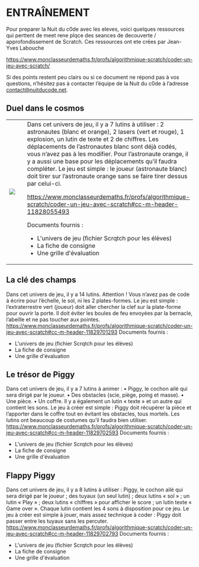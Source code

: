 # ENTRAÎNEMENT

Pour preparer la Nuit du c0de avec les eleves, voici quelques ressources qui perttent de meet rene plqce des seances de decouverte / approfondissement de Scratch. Ces ressources ont ete crées par Jean-Yves Labouche 


https://www.monclasseurdemaths.fr/profs/algorithmique-scratch/coder-un-jeu-avec-scratch/

Si des points restent peu clairs ou si ce document ne répond pas à vos questions, n’hésitez pas à contacter l’équipe de la Nuit du c0de à l’adresse contact@nuitducode.net.



## Duel dans le cosmos
<table><tr><td width="30%">


![](https://image.jimcdn.com/app/cms/image/transf/none/path/s48d2c67906fe2297/image/ic20353e30a32866f/version/1632487882/image.jpg)

</td><td width="70%">
Dans cet univers de jeu, il y a 7 lutins à utiliser : 2 astronautes (blanc et orange), 2 lasers (vert et rouge), 1
explosion, un lutin de texte et 2 de chiffres. Les déplacements de l’astronautes blanc sont déjà codés, vous
n’avez pas à les modifier. Pour l’astronaute orange, il y a aussi une base pour les déplacements qu’il faudra
compléter.
Le jeu est simple : le joueur (astronaute blanc) doit tirer sur l’astronaute orange sans se faire tirer dessus
par celui-ci.
  
https://www.monclasseurdemaths.fr/profs/algorithmique-scratch/coder-un-jeu-avec-scratch#cc-m-header-11828055493

  Documents fournis :
* L'univers de jeu (fichier Scrqtch pour les élèves)
* La fiche de consigne
* Une grille d'évaluation
</td></tr></table>




## La clé des champs
Dans cet univers de jeu, il y a 14 lutins.
Attention ! Vous n’avez pas de code à écrire pour l’échelle, le sol, ni les 2 plates-formes.
Le jeu est simple : l’extraterrestre vert (joueur) doit aller chercher la clef sur la plate-forme pour ouvrir la
porte. Il doit éviter les boules de feu envoyées par la bernacle, l’abeille et ne pas toucher aux pointes.
https://www.monclasseurdemaths.fr/profs/algorithmique-scratch/coder-un-jeu-avec-scratch#cc-m-header-11829701293
Documents fournis :
* L'univers de jeu (fichier Scrqtch pour les élèves)
* La fiche de consigne
* Une grille d'évaluation


## Le trésor de Piggy
Dans cet univers de jeu, il y a 7 lutins à animer :
• Piggy, le cochon ailé qui sera dirigé par le joueur.
• Des obstacles (scie, piège, poing et masse).
• Une pièce.
• Un coffre.
Il y a également un lutin « texte » et un autre qui contient les sons.
Le jeu à créer est simple : Piggy doit récupérer la pièce et l’apporter dans le coffre tout en évitant les
obstacles, tous mortels. Les lutins ont beaucoup de costumes qu’il faudra bien utiliser.
https://www.monclasseurdemaths.fr/profs/algorithmique-scratch/coder-un-jeu-avec-scratch#cc-m-header-11829702593
Documents fournis :
* L'univers de jeu (fichier Scrqtch pour les élèves)
* La fiche de consigne
* Une grille d'évaluation


## Flappy Piggy
Dans cet univers de jeu, il y a 8 lutins à utiliser : Piggy, le cochon ailé qui sera dirigé par
le joueur ; des tuyaux (un seul lutin) ; deux lutins « sol » ; un lutin « Play » ; deux lutins
« chiffres » pour afficher le score ; un lutin texte « Game over ». Chaque lutin contient
les 4 sons à disposition pour ce jeu. Le jeu à créer est simple à jouer, mais assez
technique à coder : Piggy doit passer entre les tuyaux sans les percuter.
https://www.monclasseurdemaths.fr/profs/algorithmique-scratch/coder-un-jeu-avec-scratch#cc-m-header-11829702793
Documents fournis :
* L'univers de jeu (fichier Scrqtch pour les élèves)
* La fiche de consigne
* Une grille d'évaluation

